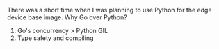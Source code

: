
There was a short time when I was planning to use Python for the edge device base image. 
Why Go over Python?
1. Go's concurrency > Python GIL
2. Type safety and compiling

